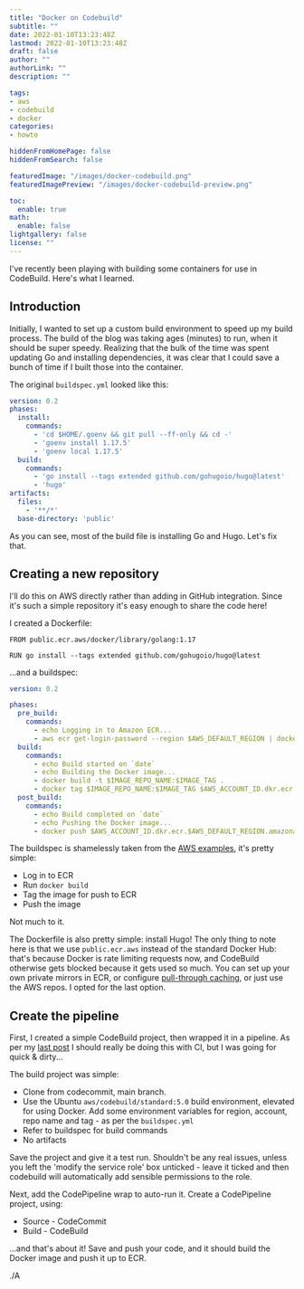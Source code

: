 ```yaml
---
title: "Docker on Codebuild"
subtitle: ""
date: 2022-01-10T13:23:48Z
lastmod: 2022-01-10T13:23:48Z
draft: false
author: ""
authorLink: ""
description: ""

tags:
- aws
- codebuild
- docker
categories:
- howto

hiddenFromHomePage: false
hiddenFromSearch: false

featuredImage: "/images/docker-codebuild.png"
featuredImagePreview: "/images/docker-codebuild-preview.png"

toc:
  enable: true
math:
  enable: false
lightgallery: false
license: ""
---
```

I've recently been playing with building some containers for use in CodeBuild. Here's what I learned.
<!--more-->

## Introduction

Initially, I wanted to set up a custom build environment to speed up my build process. The build of the blog was taking ages (minutes) to run, when it should be super speedy. Realizing that the bulk of the time was spent updating Go and installing dependencies, it was clear that I could save a bunch of time if I built those into the container. 

The original `buildspec.yml` looked like this:

```yaml
version: 0.2
phases:
  install:
    commands:
      - 'cd $HOME/.goenv && git pull --ff-only && cd -'
      - 'goenv install 1.17.5'
      - 'goenv local 1.17.5'
  build:
    commands:
      - 'go install --tags extended github.com/gohugoio/hugo@latest'
      - 'hugo'
artifacts:
  files:
    - '**/*'
  base-directory: 'public'
```

As you can see, most of the build file is installing Go and Hugo. Let's fix that.

## Creating a new repository

I'll do this on AWS directly rather than adding in GitHub integration. Since it's such a simple repository it's easy enough to share the code here!

I created a Dockerfile:

```docker
FROM public.ecr.aws/docker/library/golang:1.17

RUN go install --tags extended github.com/gohugoio/hugo@latest
```

...and a buildspec:

```yaml
version: 0.2

phases:
  pre_build:
    commands:
      - echo Logging in to Amazon ECR...
      - aws ecr get-login-password --region $AWS_DEFAULT_REGION | docker login --username AWS --password-stdin $AWS_ACCOUNT_ID.dkr.ecr.$AWS_DEFAULT_REGION.amazonaws.com
  build:
    commands:
      - echo Build started on `date`
      - echo Building the Docker image...          
      - docker build -t $IMAGE_REPO_NAME:$IMAGE_TAG .
      - docker tag $IMAGE_REPO_NAME:$IMAGE_TAG $AWS_ACCOUNT_ID.dkr.ecr.$AWS_DEFAULT_REGION.amazonaws.com/$IMAGE_REPO_NAME:$IMAGE_TAG      
  post_build:
    commands:
      - echo Build completed on `date`
      - echo Pushing the Docker image...
      - docker push $AWS_ACCOUNT_ID.dkr.ecr.$AWS_DEFAULT_REGION.amazonaws.com/$IMAGE_REPO_NAME:$IMAGE_TAG
```

The buildspec is shamelessly taken from the [AWS examples](https://docs.aws.amazon.com/codebuild/latest/userguide/sample-docker.html), it's pretty simple:

* Log in to ECR
* Run `docker build`
* Tag the image for push to ECR
* Push the image

Not much to it.

The Dockerfile is also pretty simple: install Hugo! The only thing to note here is that we use `public.ecr.aws` instead of the standard Docker Hub: that's because Docker is rate limiting requests now, and CodeBuild otherwise gets blocked because it gets used so much. You can set up your own private mirrors in ECR, or configure [pull-through caching](https://aws.amazon.com/about-aws/whats-new/2021/11/amazon-ecr-cache-repositories/), or just use the AWS repos. I opted for the last option.

## Create the pipeline

First, I created a simple CodeBuild project, then wrapped it in a pipeline. As per my [last post](https://www.shearn89.com/2022/01/05/hugo-migration/) I should really be doing this with CI, but I was going for quick & dirty...

The build project was simple:

* Clone from codecommit, main branch.
* Use the Ubuntu `aws/codebuild/standard:5.0` build environment, elevated for using Docker. Add some environment variables for region, account, repo name and tag - as per the `buildspec.yml`
* Refer to buildspec for build commands
* No artifacts

Save the project and give it a test run. Shouldn't be any real issues, unless you left the 'modify the service role' box unticked - leave it ticked and then codebuild will automatically add sensible permissions to the role.

Next, add the CodePipeline wrap to auto-run it. Create a CodePipeline project, using:

* Source - CodeCommit
* Build - CodeBuild

...and that's about it! Save and push your code, and it should build the Docker image and push it up to ECR.

./A
